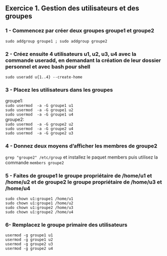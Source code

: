 ## Exercice 1. Gestion des utilisateurs et des groupes

### 1 - Commencez par créer deux groupes groupe1 et groupe2

`sudo addgroup groupe1 ; sudo addgroup groupe2`

### 2 - Créez ensuite 4 utilisateurs u1, u2, u3, u4 avec la commande useradd, en demandant la création de leur dossier personnel et avec bash pour shell

`sudo useradd u{1..4} --create-home`

### 3 - Placez les utilisateurs dans les groupes

groupe1:<br>
`sudo usermod  -a -G groupe1 u1`<br>
`sudo usermod  -a -G groupe1 u2`<br>
`sudo usermod  -a -G groupe1 u4`<br>
groupe2:<br>
`sudo usermod  -a -G groupe2 u2`<br>
`sudo usermod  -a -G groupe2 u4`<br>
`sudo usermod  -a -G groupe2 u3`<br>

### 4 - Donnez deux moyens d’afficher les membres de groupe2

`grep "groupe2" /etc/group`
et installez le paquet members puis utilisez la commande
`members groupe2`

### 5 - Faites de groupe1 le groupe propriétaire de /home/u1 et /home/u2 et de groupe2 le groupe propriétaire de /home/u3 et /home/u4

`sudo chown u1:groupe1 /home/u1` <br>
`sudo chown u1:groupe1 /home/u2` <br>
`sudo chown u1:groupe2 /home/u3` <br>
`sudo chown u1:groupe2 /home/u4` 

### 6- Remplacez le groupe primaire des utilisateurs
```
usermod -g groupe1 u1 
usermod -g groupe1 u2
usermod -g groupe2 u3
usermod -g groupe2 u4
```
